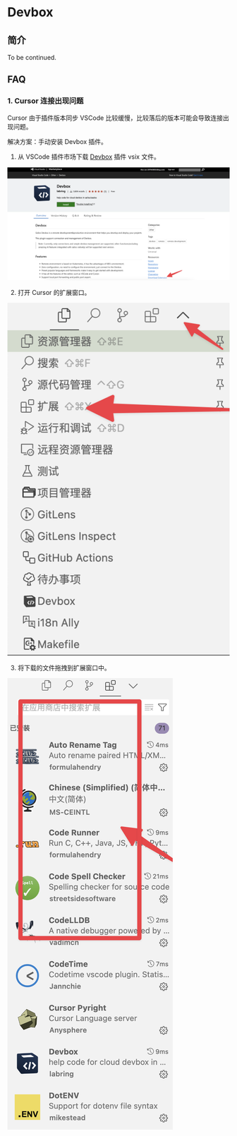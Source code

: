 # Devbox

## 简介

To be continued.

## FAQ

### 1. Cursor 连接出现问题

Cursor 由于插件版本同步 VSCode 比较缓慢，比较落后的版本可能会导致连接出现问题。

解决方案：手动安装 Devbox 插件。

1. 从 VSCode 插件市场下载 [Devbox](https://marketplace.visualstudio.com/items?itemName=labring.devbox-aio) 插件 vsix 文件。

![devbox](https://raw.githubusercontent.com/mlhiter/typora-images/master/CleanShot%202024-11-15%20at%2017.18.13%402x.png)

2. 打开 Cursor 的扩展窗口。

![extension](https://raw.githubusercontent.com/mlhiter/typora-images/master/CleanShot%202024-11-15%20at%2017.19.55%402x.png)

3. 将下载的文件拖拽到扩展窗口中。

![drag](https://raw.githubusercontent.com/mlhiter/typora-images/master/CleanShot%202024-11-15%20at%2017.21.58%402x.png)
